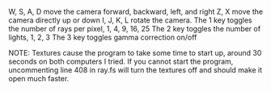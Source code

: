 W, S, A, D move the camera forward, backward, left, and right
Z, X move the camera directly up or down
I, J, K, L rotate the camera.
The 1 key toggles the number of rays per pixel, 1, 4, 9, 16, 25
The 2 key toggles the number of lights, 1, 2, 3
The 3 key toggles gamma correction on/off

NOTE: Textures cause the program to take some time to start up, around 30 seconds on both computers I tried.
If you cannot start the program, uncommenting line 408 in ray.fs will turn the textures off and should make it open much faster.